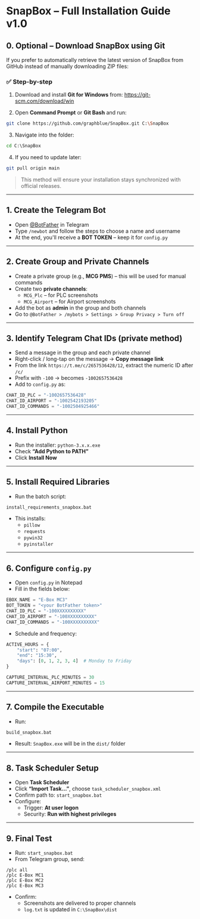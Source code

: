 # SnapBox – Full Installation Guide v1.0

## 0. Optional – Download SnapBox using Git

If you prefer to automatically retrieve the latest version of SnapBox from GitHub instead of manually downloading ZIP files:

### ✅ Step-by-step

1. Download and install **Git for Windows** from: https://git-scm.com/download/win

2. Open **Command Prompt** or **Git Bash** and run:

```bash
git clone https://github.com/graphblue/SnapBox.git C:\SnapBox
```

3. Navigate into the folder:

```cmd
cd C:\SnapBox
```

4. If you need to update later:

```bash
git pull origin main
```

> This method will ensure your installation stays synchronized with official releases.

---

## 1. Create the Telegram Bot

- Open [@BotFather](https://t.me/BotFather) in Telegram
- Type `/newbot` and follow the steps to choose a name and username
- At the end, you'll receive a **BOT TOKEN** – keep it for `config.py`

---

## 2. Create Group and Private Channels

- Create a private group (e.g., **MCG PMS**) – this will be used for manual commands
- Create two **private channels**:
  - `MCG_Plc` – for PLC screenshots
  - `MCG_Airport` – for Airport screenshots
- Add the bot as **admin** in the group and both channels
- Go to `@BotFather > /mybots > Settings > Group Privacy > Turn off`

---

## 3. Identify Telegram Chat IDs (private method)

- Send a message in the group and each private channel
- Right-click / long-tap on the message → **Copy message link**
- From the link `https://t.me/c/2657536428/12`, extract the numeric ID after `/c/`
- Prefix with `-100` → becomes `-1002657536428`
- Add to `config.py` as:

```python
CHAT_ID_PLC = "-1002657536428"
CHAT_ID_AIRPORT = "-1002542193205"
CHAT_ID_COMMANDS = "-1002504925466"
```

---

## 4. Install Python

- Run the installer: `python-3.x.x.exe`
- Check **“Add Python to PATH”**
- Click **Install Now**

---

## 5. Install Required Libraries

- Run the batch script:
```bat
install_requirements_snapbox.bat
```

- This installs:
  - `pillow`
  - `requests`
  - `pywin32`
  - `pyinstaller`

---

## 6. Configure `config.py`

- Open `config.py` in Notepad
- Fill in the fields below:

```python
EBOX_NAME = "E-Box MC3"
BOT_TOKEN = "<your BotFather token>"
CHAT_ID_PLC = "-100XXXXXXXXXX"
CHAT_ID_AIRPORT = "-100XXXXXXXXXX"
CHAT_ID_COMMANDS = "-100XXXXXXXXXX"
```

- Schedule and frequency:

```python
ACTIVE_HOURS = {
    "start": "07:00",
    "end": "15:30",
    "days": [0, 1, 2, 3, 4]  # Monday to Friday
}

CAPTURE_INTERVAL_PLC_MINUTES = 30
CAPTURE_INTERVAL_AIRPORT_MINUTES = 15
```

---

## 7. Compile the Executable

- Run:
```bat
build_snapbox.bat
```

- Result: `SnapBox.exe` will be in the `dist/` folder

---

## 8. Task Scheduler Setup

- Open **Task Scheduler**
- Click **“Import Task…”**, choose `task_scheduler_snapbox.xml`
- Confirm path to: `start_snapbox.bat`
- Configure:
  - Trigger: **At user logon**
  - Security: **Run with highest privileges**

---

## 9. Final Test

- Run: `start_snapbox.bat`
- From Telegram group, send:

```
/plc all
/plc E-Box MC1
/plc E-Box MC2
/plc E-Box MC3
```

- Confirm:
  - Screenshots are delivered to proper channels
  - `log.txt` is updated in `C:\SnapBox\dist`